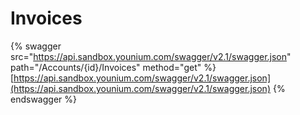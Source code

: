 # Invoices

{% swagger src="https://api.sandbox.younium.com/swagger/v2.1/swagger.json" path="/Accounts/{id}/Invoices" method="get" %}
[https://api.sandbox.younium.com/swagger/v2.1/swagger.json](https://api.sandbox.younium.com/swagger/v2.1/swagger.json)
{% endswagger %}
